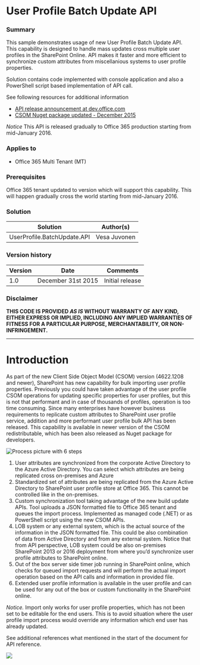 # User Profile Batch Update API #

### Summary ###
This sample demonstrates usage of new User Profile Batch Update API. This capability is designed to handle mass updates cross multiple user profiles in the SharePoint Online. API makes it faster and more efficient to synchronize custom attributes from miscellanious systems to user profile properties. 

Solution contains code implemented with console application and also a PowerShell script based implementation of API call.

See following resources for additional information
- [API release announcement at dev.office.com](https://dev.office.com/blogs/introducing-bulk-upa-custom-profile-properties-update-api)
- [CSOM Nuget package updated - December 2015](https://dev.office.com/blogs/new-sharepoint-csom-version-released-for-Office-365)

*Notice* This API is released gradually to Office 365 production starting from mid-January 2016. 

### Applies to ###
-  Office 365 Multi Tenant (MT)

### Prerequisites ###
Office 365 tenant updated to version which will support this capability. This will happen gradually cross the world starting from mid-January 2016.

### Solution ###
Solution | Author(s)
---------|----------
UserProfile.BatchUpdate.API | Vesa Juvonen

### Version history ###
Version  | Date | Comments
---------| -----| --------
1.0  | December 31st 2015 | Initial release

### Disclaimer ###
**THIS CODE IS PROVIDED *AS IS* WITHOUT WARRANTY OF ANY KIND, EITHER EXPRESS OR IMPLIED, INCLUDING ANY IMPLIED WARRANTIES OF FITNESS FOR A PARTICULAR PURPOSE, MERCHANTABILITY, OR NON-INFRINGEMENT.**


----------

# Introduction #
As part of the new Client Side Object Model (CSOM) version (4622.1208 and newer), SharePoint has new capability for bulk importing user profile properties. Previously you could have taken advantage of the user profile CSOM operations for updating specific properties for user profiles, but this is not that performant and in case of thousands of profiles, operation is too time consuming.
Since many enterprises have however business requirements to replicate custom attributes to SharePoint user profile service, addition and more performant user profile bulk API has been released. This capability is available in newer version of the CSOM redistributable, which has been also released as Nuget package for developers. 

![Process picture with 6 steps](http://i.imgur.com/f0bUVto.png)

1. User attributes are synchronized from the corporate Active Directory to the Azure Active Directory. You can select which attributes are being replicated cross on-premises and Azure
2.	Standardized set of attributes are being replicated from the Azure Active Directory to SharePoint user profile store at Office 365. This cannot be controlled like in the on-premises.
3.	Custom synchronization tool taking advantage of the new build update APIs. Tool uploads a JSON formatted file to Office 365 tenant and queues the import process. Implemented as managed code (.NET) or as PowerShell script using the new CSOM APIs.
4.	LOB system or any external system, which is the actual source of the information in the JSON formatted file. This could be also combination of data from Active Directory and from any external system. Notice that from API perspective, LOB system could be also on-premises SharePoint 2013 or 2016 deployment from where you’d synchronize user profile attributes to SharePoint online.
5.	Out of the box server side timer job running in SharePoint online, which checks for queued import requests and will perform the actual import operation based on the API calls and information in provided file. 
6.	Extended user profile information is available in the user profile and can be used for any out of the box or custom functionality in the SharePoint online. 

*Notice.* Import only works for user profile properties, which has not been set to be editable for the end users. This is to avoid situation where the user profile import process would override any information which end user has already updated.

See additional references what mentioned in the start of the document for API reference.


<img src="https://telemetry.sharepointpnp.com/pnp/samples/UserProfile.BatchUpdate.API" />
